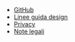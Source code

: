 <div class="Footer">

  <ul class="Footer-links">
    <li><a href="https://github.com/italia/design-web-toolkit">GitHub</a></li>
    <li><a href="//design.italia.it/">Linee guida design</a></li>
    <li><a href="//design.italia.it/linee-guida/privacy-policy/">Privacy</a></li>
    <li><a href="//design.italia.it/linee-guida/note-legali/">Note legali</a></li>
  </ul>

</div>
